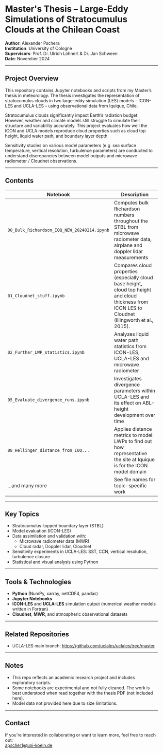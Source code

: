 # Master's Thesis – Large-Eddy Simulations of Stratocumulus Clouds at the Chilean Coast

**Author**: Alexander Pschera  
**Institution**: University of Cologne  
**Supervisors**: Prof. Dr. Ulrich Löhnert & Dr. Jan Schween  
**Date**: November 2024  

---

## Project Overview

This repository contains Jupyter notebooks and scripts from my Master’s thesis in meteorology. The thesis investigates the representation of stratocumulus clouds in two large-eddy simulation (LES) models – ICON-LES and UCLA-LES – using observational data from Iquique, Chile.

Stratocumulus clouds significantly impact Earth’s radiation budget. However, weather and climate models still struggle to simulate their structure and variability accurately. This project evaluates how well the ICON and UCLA models reproduce cloud properties such as cloud top height, liquid water path, and boundary layer depth.

Sensitivity studies on various model parameters (e.g. sea surface temperature, vertical resolution, turbulence parameters) are conducted to understand discrepancies between model outputs and microwave radiometer / Cloudnet observations.

---

## Contents

| Notebook | Description |
|----------|-------------|
| `00_Bulk_Richardson_IQQ_NEW_20240214.ipynb` | Computes bulk Richardson numbers throughout the STBL from microwave radiometer data, airplane  and doppler lidar measurements|
| `01_Cloudnet_stuff.ipynb` | Compares cloud properties (especially cloud base height, cloud top height and cloud thickness from ICON LES to Cloudnet (Illingworth et al., 2015).|
| `02_Further_LWP_statistics.ipynb` | Analyzes liquid water path statistics from ICON-LES, UCLA-LES and microwave radiometer|
| `05_Evaluate_divergence_runs.ipynb` | Investigates divergence parameters within UCLA-LES and its effect on ABL-height development over time|
| `08_Hellinger_distance_from_IQQ...` | Applies distance metrics to model LWPs to find out how representative the site at Iquique is for the ICON model domain |
| ...and many more | See file names for topic-specific work |

---

## Key Topics

- Stratocumulus-topped boundary layer (STBL)
- Model evaluation (ICON-LES)
- Data assimilation and validation with:
  - Microwave radiometer data (MWR)
  - Cloud radar, Doppler lidar, Cloudnet
- Sensitivity experiments in UCLA-LES: SST, CCN, vertical resolution, turbulence closure
- Statistical and visual analysis using Python

---

## Tools & Technologies

- **Python** (NumPy, xarray, netCDF4, pandas)
- **Jupyter Notebooks**
- **ICON-LES** and **UCLA-LES** simulation output (numerical weather models written in Fortran)
- **Cloudnet**, **MWR**, and atmospheric observational datasets

---

## Related Repositories

- UCLA-LES main branch: https://github.com/uclales/uclales/tree/master

---

## Notes

- This repo reflects an academic research project and includes exploratory scripts.
- Some notebooks are experimental and not fully cleaned. The work is best understood when read together with the thesis PDF (not included here).
- Model data not provided here due to size limitations.

---

## Contact

If you're interested in collaborating or want to learn more, feel free to reach out:  
apscher1@uni-koeln.de

